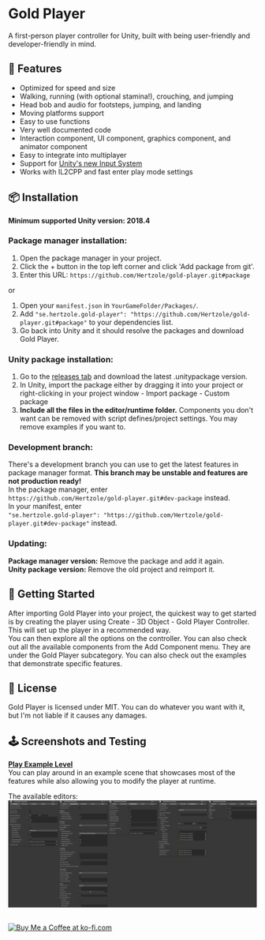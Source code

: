 # Gold Player
A first-person player controller for Unity, built with being user-friendly and developer-friendly in mind.

## 🎇 Features

- Optimized for speed and size
- Walking, running (with optional stamina!), crouching, and jumping
- Head bob and audio for footsteps, jumping, and landing
- Moving platforms support
- Easy to use functions
- Very well documented code
- Interaction component, UI component, graphics component, and animator component
- Easy to integrate into multiplayer
- Support for [Unity's new Input System](http://docs.unity3d.com/Packages/com.unity.inputsystem@latest/)
- Works with IL2CPP and fast enter play mode settings

## 📦 Installation
**Minimum supported Unity version: 2018.4**

### Package manager installation:
1. Open the package manager in your project.
2. Click the + button in the top left corner and click 'Add package from git'.
3. Enter this URL: `https://github.com/Hertzole/gold-player.git#package`

or  

1. Open your `manifest.json` in `YourGameFolder/Packages/`.
2. Add `"se.hertzole.gold-player": "https://github.com/Hertzole/gold-player.git#package"` to your dependencies list.
3. Go back into Unity and it should resolve the packages and download Gold Player.

### Unity package installation:
1. Go to the [releases tab](https://github.com/Hertzole/gold-player/releases) and download the latest .unitypackage version.
2. In Unity, import the package either by dragging it into your project or right-clicking in your project window - Import package - Custom package
3. **Include all the files in the editor/runtime folder.** Components you don't want can be removed with script defines/project settings. You may remove examples if you want to.

### Development branch:
There's a development branch you can use to get the latest features in package manager format. **This branch may be unstable and features are not production ready!**  
In the package manager, enter  
`https://github.com/Hertzole/gold-player.git#dev-package` instead.  
In your manifest, enter  
`"se.hertzole.gold-player": "https://github.com/Hertzole/gold-player.git#dev-package"` instead.

### Updating:
**Package manager version:** Remove the package and add it again.  
**Unity package version:** Remove the old project and reimport it.

## 🔨 Getting Started
After importing Gold Player into your project, the quickest way to get started is by creating the player using Create - 3D Object - Gold Player Controller. This will set up the player in a recommended way.  
You can then explore all the options on the controller. You can also check out all the available components from the Add Component menu. They are under the Gold Player subcategory. You can also check out the examples that demonstrate specific features.

## 📃 License
Gold Player is licensed under MIT. You can do whatever you want with it, but I'm not liable if it causes any damages.

## 🕹 Screenshots and Testing
**[Play Example Level](https://hertzole.github.io/gold-player/docs/play)**  
You can play around in an example scene that showcases most of the features while also allowing you to modify the player at runtime. 

The available editors:
![Editor](https://raw.githubusercontent.com/Hertzole/gold-player/gh-pages/docs/screenshots/editor.png)

##

<a href='https://ko-fi.com/I2I4IHAK' target='_blank'><img height='40' style='border:0px;height:40px;' src='https://help.ko-fi.com/hc/article_attachments/360016971454/Ko-fi_Red.png' border='0' alt='Buy Me a Coffee at ko-fi.com' /></a> 
